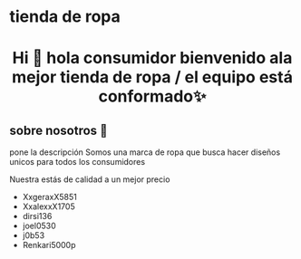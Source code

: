 
# tienda de ropa 

<h1 align="center">Hi 👋  hola consumidor bienvenido ala mejor tienda de ropa  / el equipo está conformado✨ </h1> 

<h2>sobre nosotros 🤖</h2>
<!--Intro start-->


<p align="left">
pone la descripción 
Somos una marca de ropa que busca hacer diseños unicos para todos los consumidores  

Nuestra estás de calidad a un mejor precio

- XxgeraxX5851
- XxalexxX1705
- dirsi136
- joel0530
- j0b53
- Renkari5000p
